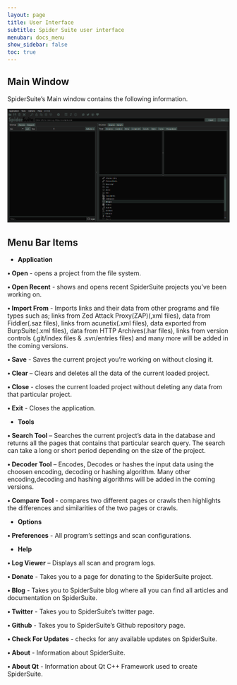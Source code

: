 ```yaml
---
layout: page
title: User Interface
subtitle: Spider Suite user interface
menubar: docs_menu
show_sidebar: false
toc: true
---
```


## **Main Window**
SpiderSuite’s Main window contains the following information.

<img src="/docs/res/mainwindow.png"/>

## **Menu Bar Items**

* **Application**

**•	Open** - opens a project from the file system.

**•	Open Recent** - shows and opens recent SpiderSuite projects you’ve been working on.

**•	Import From** - Imports links and their data from other programs and file types such as;
links from Zed Attack Proxy(ZAP)(,xml files), data from Fiddler(.saz files), links from acunetix(.xml files), data exported from BurpSuite(.xml files), data from HTTP Archives(.har files), links from version controls (.git/index files & .svn/entries files) and many more will be added in the coming versions. 

**•	Save** - Saves the current project you’re working on without closing it.

**•	Clear** – Clears and deletes all the data of the current loaded project.

**•	Close** - closes the current loaded project without deleting any data from that particular project.

**•	Exit** - Closes the application.

* **Tools**

**•	Search Tool** – Searches the current project’s data in the database and returns all the pages that contains that particular search query. The search can take a long or short period depending on the size of the project.

**•	Decoder Tool** – Encodes, Decodes or hashes the input data using the choosen encoding, decoding or hashing algorithm. Many other encoding,decoding and hashing algorithms will be added in the coming versions.

**•	Compare Tool** - compares two different pages or crawls then highlights the differences and similarities of the two pages or crawls. 

* **Options**

**•	Preferences** - All program’s settings and scan configurations.

* **Help**

**•	Log Viewer** – Displays all scan and program logs.

**•	Donate** - Takes you to a page for donating to the SpiderSuite project.

**•	Blog** - Takes you to SpiderSuite blog where all you can find all articles and documentation on SpiderSuite.

**•	Twitter** - Takes you to SpiderSuite’s twitter page.

**•	Github** - Takes you to SpiderSuite’s Github repository page.

**•	Check For Updates** - checks for any available updates on SpiderSuite.

**•	About** - Information about SpiderSuite.

**•	About Qt** - Information about Qt C++ Framework used to create SpiderSuite.
